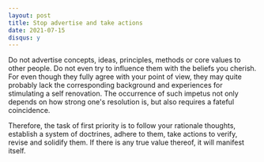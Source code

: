 ```yaml
---
layout: post
title: Stop advertise and take actions
date: 2021-07-15
disqus: y
---
```


Do not advertise concepts, ideas, principles, methods or core values to other people. Do not even try to influence them with the beliefs you cherish. For even though they fully agree with your point of view, they may quite probably lack the corresponding background and experiences for stimulating a self renovation. The occurrence of such impetus not only depends on how strong one's resolution is, but also requires a fateful coincidence.

Therefore, the task of first priority is to follow your rationale thoughts, establish a system of doctrines, adhere to them, take actions to verify, revise and solidify them. If there is any true value thereof, it will manifest itself.
